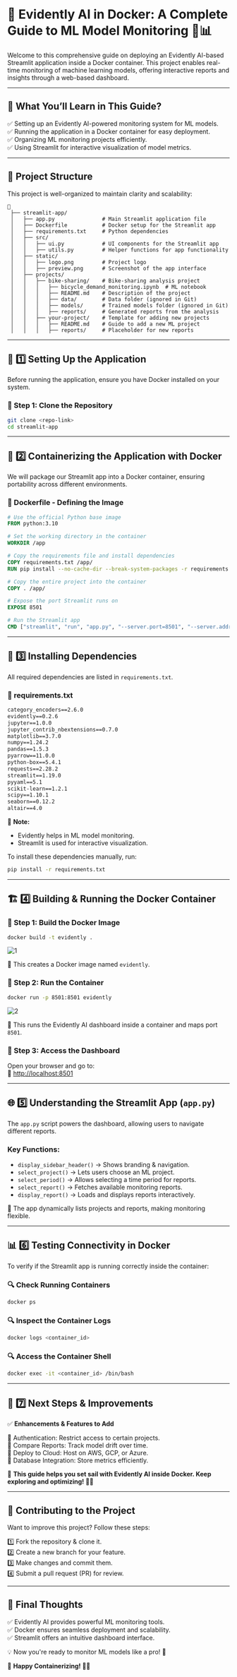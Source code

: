 # 🚀 Evidently AI in Docker: A Complete Guide to ML Model Monitoring 🐳📊

Welcome to this comprehensive guide on deploying an Evidently AI-based Streamlit application inside a Docker container. This project enables real-time monitoring of machine learning models, offering interactive reports and insights through a web-based dashboard.

---

## 📌 What You’ll Learn in This Guide?

✅ Setting up an Evidently AI-powered monitoring system for ML models.\
✅ Running the application in a Docker container for easy deployment.\
✅ Organizing ML monitoring projects efficiently.\
✅ Using Streamlit for interactive visualization of model metrics.

---

## 📂 Project Structure

This project is well-organized to maintain clarity and scalability:

```
📂
 ├── streamlit-app/
 │   ├── app.py               # Main Streamlit application file
 │   ├── Dockerfile           # Docker setup for the Streamlit app
 │   ├── requirements.txt     # Python dependencies
 │   ├── src/
 │   │   ├── ui.py            # UI components for the Streamlit app
 │   │   ├── utils.py         # Helper functions for app functionality
 │   ├── static/
 │   │   ├── logo.png         # Project logo
 │   │   ├── preview.png      # Screenshot of the app interface
 │   ├── projects/
 │   │   ├── bike-sharing/    # Bike-sharing analysis project
 │   │   │   ├── bicycle_demand_monitoring.ipynb  # ML notebook
 │   │   │   ├── README.md    # Description of the project
 │   │   │   ├── data/        # Data folder (ignored in Git)
 │   │   │   ├── models/      # Trained models folder (ignored in Git)
 │   │   │   ├── reports/     # Generated reports from the analysis
 │   │   ├── your-project/    # Template for adding new projects
 │   │   │   ├── README.md    # Guide to add a new ML project
 │   │   │   ├── reports/     # Placeholder for new reports

```

---

## 🚀 1️⃣ Setting Up the Application

Before running the application, ensure you have Docker installed on your system.

### 🔹 Step 1: Clone the Repository

```sh
git clone <repo-link>
cd streamlit-app
```

---

## 🐳 2️⃣ Containerizing the Application with Docker

We will package our Streamlit app into a Docker container, ensuring portability across different environments.

### 📝 Dockerfile - Defining the Image

```dockerfile
# Use the official Python base image
FROM python:3.10

# Set the working directory in the container
WORKDIR /app

# Copy the requirements file and install dependencies
COPY requirements.txt /app/
RUN pip install --no-cache-dir --break-system-packages -r requirements.txt

# Copy the entire project into the container
COPY . /app/

# Expose the port Streamlit runs on
EXPOSE 8501

# Run the Streamlit app
CMD ["streamlit", "run", "app.py", "--server.port=8501", "--server.address=0.0.0.0"]
```

---

## 🔧 3️⃣ Installing Dependencies

All required dependencies are listed in `requirements.txt`.

### 📜 requirements.txt

```txt
category_encoders==2.6.0
evidently==0.2.6
jupyter==1.0.0
jupyter_contrib_nbextensions==0.7.0
matplotlib==3.7.0
numpy==1.24.2
pandas==1.5.3
pyarrow==11.0.0
python-box==5.4.1
requests==2.28.2
streamlit==1.19.0
pyyaml==5.1
scikit-learn==1.2.1
scipy==1.10.1
seaborn==0.12.2
altair==4.0
```

📌 **Note:**

- Evidently helps in ML model monitoring.
- Streamlit is used for interactive visualization.

To install these dependencies manually, run:

```sh
pip install -r requirements.txt
```

---

## 🏗 4️⃣ Building & Running the Docker Container

### 🔹 Step 1: Build the Docker Image

```sh
docker build -t evidently .
```
![1](https://github.com/user-attachments/assets/4f1601e8-cd80-430c-a35b-191014d3a71e)


📌 This creates a Docker image named `evidently`.

### 🔹 Step 2: Run the Container

```sh
docker run -p 8501:8501 evidently
```
![2](https://github.com/user-attachments/assets/4f7e3072-acb4-49e4-8756-845be6a4ba00)


📌 This runs the Evidently AI dashboard inside a container and maps port `8501`.

### 🔹 Step 3: Access the Dashboard

Open your browser and go to:\
🔗 [http://localhost:8501](http://localhost:8501)

---

## 🌐 5️⃣ Understanding the Streamlit App (`app.py`)

The `app.py` script powers the dashboard, allowing users to navigate different reports.

### **Key Functions:**

- `display_sidebar_header()` → Shows branding & navigation.
- `select_project()` → Lets users choose an ML project.
- `select_period()` → Allows selecting a time period for reports.
- `select_report()` → Fetches available monitoring reports.
- `display_report()` → Loads and displays reports interactively.

📌 The app dynamically lists projects and reports, making monitoring flexible.

---

## 📊 6️⃣ Testing Connectivity in Docker

To verify if the Streamlit app is running correctly inside the container:

### 🔍 Check Running Containers

```sh
docker ps
```

### 🔍 Inspect the Container Logs

```sh
docker logs <container_id>
```

### 🔍 Access the Container Shell

```sh
docker exec -it <container_id> /bin/bash
```

---

## 🚀 7️⃣ Next Steps & Improvements

✅ **Enhancements & Features to Add**

🔹 Authentication: Restrict access to certain projects.\
🔹 Compare Reports: Track model drift over time.\
🔹 Deploy to Cloud: Host on AWS, GCP, or Azure.\
🔹 Database Integration: Store metrics efficiently.

🎯 **This guide helps you set sail with Evidently AI inside Docker. Keep exploring and optimizing! 🚢💡**

---

## 🤝 Contributing to the Project

Want to improve this project? Follow these steps:

1️⃣ Fork the repository & clone it.\
2️⃣ Create a new branch for your feature.\
3️⃣ Make changes and commit them.\
4️⃣ Submit a pull request (PR) for review.

---

## 🎉 Final Thoughts

✅ Evidently AI provides powerful ML monitoring tools.\
✅ Docker ensures seamless deployment and scalability.\
✅ Streamlit offers an intuitive dashboard interface.

💡 Now you're ready to monitor ML models like a pro! 🚀

🎯 **Happy Containerizing! 🐳🎉**

